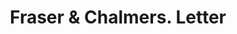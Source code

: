 ---
doi: 10.7916/D87Q09GF
date_other: '1880'
date_other_textual: 1880-1889
form: correspondence
genre:
- Letters (correspondence)
name:
- Fraser & Chalmers
object_in_context_url: https://biggert.cul.columbia.edu/items/view/ave_biggert_00188
subject_hierarchical_geographic:
- Chicago, Illinois, United States
subject_name:
- Fraser & Chalmers
title: Fraser & Chalmers. Letter
sort_title: Fraser & Chalmers. Letter
call_number: ave_biggert_00188
coordinates:
- 41.83694444444445,-87.68472222222222
pid: ave_biggert_00188
identifiers: ave_biggert_00188
thumbnail: https://derivativo-2.library.columbia.edu/iiif/2/ldpd:345163/full/!256,256/0/native.jpg
permalink: /biggert/ave_biggert_00188/
layout: iiif-image-page
---
